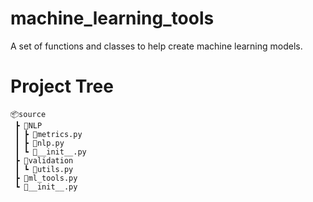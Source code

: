 # machine_learning_tools
A set of functions and classes to help create machine learning models.


# Project Tree
```
📦source
 ┣ 📂NLP
 ┃ ┣ 📜metrics.py
 ┃ ┣ 📜nlp.py
 ┃ ┗ 📜__init__.py
 ┣ 📂validation
 ┃ ┗ 📜utils.py
 ┣ 📜ml_tools.py
 ┗ 📜__init__.py
 ```